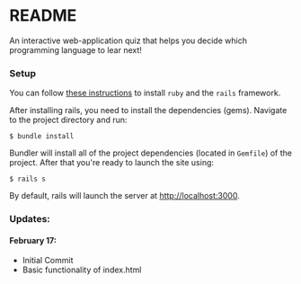 # README

An interactive web-application quiz that helps you decide which programming language to lear next!

### Setup

You can follow [these instructions](https://www.tutorialspoint.com/ruby-on-rails/rails-installation.htm) to install `ruby` and the `rails` framework.

After installing rails, you need to install the dependencies (gems). Navigate to the project directory and run:

`$ bundle install`

Bundler will install all of the project dependencies (located in `Gemfile`) of the project. After that you're ready to launch the site using:

`$ rails s`

By default, rails will launch the server at [http://localhost:3000](http://localhost:3000).

### Updates:
#### February 17:
 - Initial Commit
 - Basic functionality of index.html
